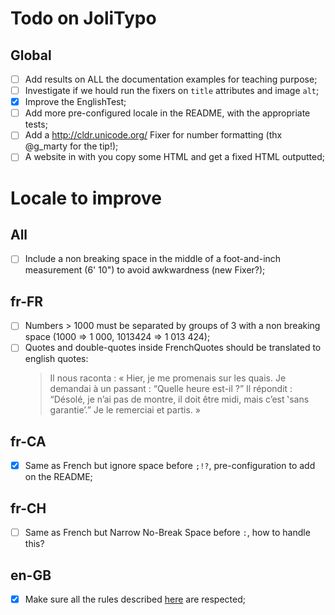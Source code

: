 Todo on JoliTypo
===============

Global
------

- [ ] Add results on ALL the documentation examples for teaching purpose;
- [ ] Investigate if we hould run the fixers on `title` attributes and image `alt`;
- [x] Improve the EnglishTest;
- [ ] Add more pre-configured locale in the README, with the appropriate tests;
- [ ] Add a http://cldr.unicode.org/ Fixer for number formatting (thx @g_marty for the tip!);
- [ ] A website in with you copy some HTML and get a fixed HTML outputted;

Locale to improve
=================

All
---

- [ ] Include a non breaking space in the middle of a foot-and-inch measurement (6' 10") to avoid awkwardness (new Fixer?);

fr-FR
-----

- [ ] Numbers > 1000 must be separated by groups of 3 with a non breaking space (1000 => 1 000, 1013424 => 1 013 424);
- [ ] Quotes and double-quotes inside FrenchQuotes should be translated to english quotes:
    > Il nous raconta : « Hier, je me promenais sur les quais. Je demandai à un passant : “Quelle heure est-il ?”
    > Il répondit : “Désolé, je n’ai pas de montre, il doit être midi, mais c’est ‛sans garantie’.” Je le remerciai et partis. »

fr-CA
-----

- [x] Same as French but ignore space before `;!?`, pre-configuration to add on the README;

fr-CH
-----

- [ ] Same as French but Narrow No-Break Space before `:`, how to handle this?

en-GB
-----

- [x] Make sure all the rules described [here](http://practicaltypography.com/summary-of-key-rules.html) are respected;
